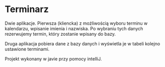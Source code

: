 # Terminarz
Dwie aplikacje. 
Pierwsza (kliencka) z możliwością wyboru terminu w kalendarzu, wpisanie imienia i nazwiska. 
Po wybraniu tych danych rezerwujemy termin, który zostanie wpisany do bazy. 

Druga aplikacja pobiera dane z bazy danych i wyświetla je w tabeli kolejno ustawione terminami. 

Projekt wykonany w javie przy pomocy intelliJ.
